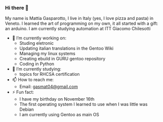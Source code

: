 ### Hi there 👋
My name is Mattia Gasparotto, I live in Italy (yes, I love pizza and pasta) in Veneto. I learned the art of programming on my own, it all started with a gift: an arduino.
I am currently studying automation at ITT Giacomo Chilesotti

- 🔭 I’m currently working on:
  - Studing eletronic
  - Updating italian translations in the Gentoo Wiki
  - Managing my linux systems
  - Creating ebuild in GURU gentoo repository
  - Coding in Python
- 🌱 I’m currently studying:
  - topics for RHCSA certification
- 📫 How to reach me:
  - Email: gasmat04@gmail.com
- ⚡ Fun fact:
  - I have my birthday on November 16th
  - The first operating system I learned to use when I was little was Debian
  - I am currently using Gentoo as main OS
